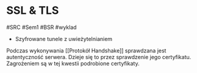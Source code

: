 # SSL & TLS
#SRC #Sem1 #BSR #wyklad

- Szyfrowane tunele z uwieżytelnianiem


Podczas wykonywania [[Protokół Handshake]] sprawdzana jest autentyczność serwera.  Dzieje się to przez sprawdzenie jego certyfikatu. Zagrożeniem są w tej kwestii podrobione certyfikaty.

